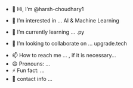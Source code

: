 - 👋 Hi, I’m @harsh-choudhary1
<!---- ![Visitor Count](https://komarev.com/ghpvc/?username=harsh-choudhary1&label=Profile%20Views&color=blue&style=plastic)--->

- 👀 I’m interested in ... AI & Machine Learning
<!---- ![Your GitHub Stats](https://github-readme-stats.vercel.app/api?username=harsh-choudhary1&show_icons=true&theme=dark)--->

- 🌱 I’m currently learning ... .py
<!--- ![Top Langs](https://github-readme-stats.vercel.app/api/top-langs/?username=harsh-choudhary1&layout=compact&theme=dark)--->

- 💞️ I’m looking to collaborate on ... upgrade.tech

<!--- ![Python](https://img.shields.io/badge/Python-3776AB?style=for-the-badge&logo=python&logoColor=white)--->

- 📫 How to reach me ... , if it is necessary...
- 😄 Pronouns: ...
- ⚡ Fun fact: ...
- 📱 contact info  ...

<!---
harsh-choudhary1/harsh-choudhary1 is a ✨ special ✨ repository because its `README.md` (this file) appears on your GitHub profile.
You can click the Preview link to take a look at your changes.
--->
